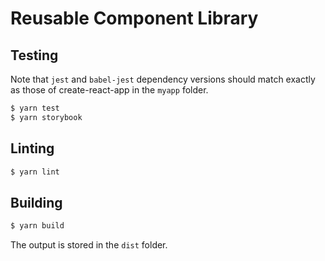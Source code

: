 Reusable Component Library
==========================

Testing
-------
Note that `jest` and `babel-jest` dependency versions should match exactly as those of create-react-app in the `myapp` folder.

```bash
$ yarn test
$ yarn storybook
```

Linting
-------
```bash
$ yarn lint
```

Building
--------
```bash
$ yarn build
```

The output is stored in the `dist` folder.
